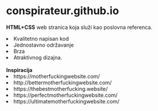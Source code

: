 # conspirateur.github.io

<b>HTML+CSS</b> web stranica koja služi kao poslovna referenca.

<li>Kvalitetno napisan kod</li>
<li>Jednostavno održavanje</li>
<li>Brza</li>
<li>Atraktivnog dizajna.</li>
<br>
<b>Inspiracija</b>
<li>https://motherfuckingwebsite.com/</li>
<li>http://bettermotherfuckingwebsite.com/</li>
<li>https://thebestmotherfucking.website/</li>
<li>https://perfectmotherfuckingwebsite.com/</li>
<li>https://ultimatemotherfuckingwebsite.com/</li>
